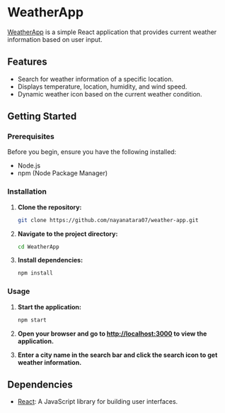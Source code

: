 # WeatherApp

[WeatherApp](https://meow-weather-app.vercel.app/) is a simple React application that provides current weather information based on user input.

## Features

- Search for weather information of a specific location.
- Displays temperature, location, humidity, and wind speed.
- Dynamic weather icon based on the current weather condition.

## Getting Started

### Prerequisites

Before you begin, ensure you have the following installed:

- Node.js
- npm (Node Package Manager)

### Installation

1. **Clone the repository:**

   ```bash
   git clone https://github.com/nayanatara07/weather-app.git
   ```

2. **Navigate to the project directory:**

   ```bash
   cd WeatherApp
   ```

3. **Install dependencies:**

   ```bash
   npm install
   ```

### Usage

1. **Start the application:**

   ```bash
   npm start
   ```

2. **Open your browser and go to [http://localhost:3000](http://localhost:3000) to view the application.**

3. **Enter a city name in the search bar and click the search icon to get weather information.**

## Dependencies

- [React](https://react.dev/): A JavaScript library for building user interfaces.

